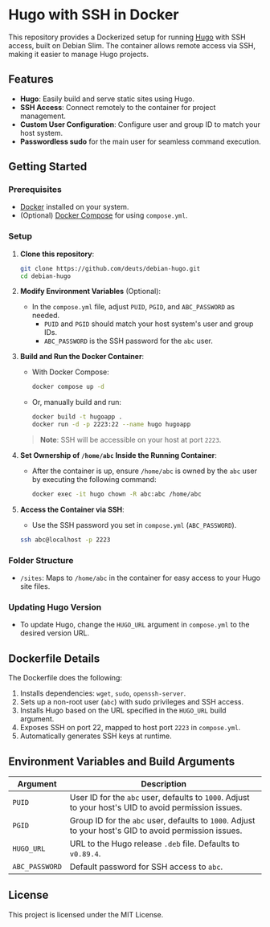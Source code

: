 # Hugo with SSH in Docker

This repository provides a Dockerized setup for running [Hugo](https://gohugo.io/) with SSH access, built on Debian Slim. The container allows remote access via SSH, making it easier to manage Hugo projects.

## Features

- **Hugo**: Easily build and serve static sites using Hugo.
- **SSH Access**: Connect remotely to the container for project management.
- **Custom User Configuration**: Configure user and group ID to match your host system.
- **Passwordless sudo** for the main user for seamless command execution.

## Getting Started

### Prerequisites

- [Docker](https://www.docker.com/) installed on your system.
- (Optional) [Docker Compose](https://docs.docker.com/compose/) for using `compose.yml`.

### Setup

1. **Clone this repository**:
   ```bash
   git clone https://github.com/deuts/debian-hugo.git
   cd debian-hugo
   ```

2. **Modify Environment Variables** (Optional):
   - In the `compose.yml` file, adjust `PUID`, `PGID`, and `ABC_PASSWORD` as needed.
     - `PUID` and `PGID` should match your host system's user and group IDs.
     - `ABC_PASSWORD` is the SSH password for the `abc` user.

3. **Build and Run the Docker Container**:
   - With Docker Compose:
     ```bash
     docker compose up -d
     ```
   - Or, manually build and run:
     ```bash
     docker build -t hugoapp .
     docker run -d -p 2223:22 --name hugo hugoapp
     ```

   > **Note**: SSH will be accessible on your host at port `2223`.

4. **Set Ownership of `/home/abc` Inside the Running Container**:
   - After the container is up, ensure `/home/abc` is owned by the `abc` user by executing the following command:
     ```bash
     docker exec -it hugo chown -R abc:abc /home/abc
     ```

5. **Access the Container via SSH**:
   - Use the SSH password you set in `compose.yml` (`ABC_PASSWORD`).
   ```bash
   ssh abc@localhost -p 2223
   ```

### Folder Structure

- `/sites`: Maps to `/home/abc` in the container for easy access to your Hugo site files.

### Updating Hugo Version

- To update Hugo, change the `HUGO_URL` argument in `compose.yml` to the desired version URL.

## Dockerfile Details

The Dockerfile does the following:

1. Installs dependencies: `wget`, `sudo`, `openssh-server`.
2. Sets up a non-root user (`abc`) with sudo privileges and SSH access.
3. Installs Hugo based on the URL specified in the `HUGO_URL` build argument.
4. Exposes SSH on port 22, mapped to host port `2223` in `compose.yml`.
5. Automatically generates SSH keys at runtime.

## Environment Variables and Build Arguments

| Argument         | Description                                                                                             |
|------------------|---------------------------------------------------------------------------------------------------------|
| `PUID`           | User ID for the `abc` user, defaults to `1000`. Adjust to your host's UID to avoid permission issues.  |
| `PGID`           | Group ID for the `abc` user, defaults to `1000`. Adjust to your host's GID to avoid permission issues.  |
| `HUGO_URL`       | URL to the Hugo release `.deb` file. Defaults to `v0.89.4`.                                            |
| `ABC_PASSWORD`   | Default password for SSH access to `abc`.                                                               |

## License

This project is licensed under the MIT License.
